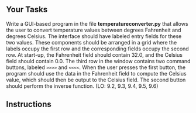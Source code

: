 <!-- manual -->

## Your Tasks

Write a GUI-based program in the file **temperatureconverter.py** that allows the user to convert temperature values between degrees Fahrenheit and degrees Celsius. The interface should have labeled entry fields for these two values. These components should be arranged in a grid where the labels occupy the first row and
the corresponding fields occupy the second row. At start-up, the Fahrenheit field should contain 32.0, and the Celsius field should contain 0.0. The third row in the window contains two command buttons, labeled `>>>>` and `<<<<`. When the user presses the first button, the program should use the data in the Fahrenheit field to
compute the Celsius value, which should then be output to the Celsius field. The second button should perform the inverse function. (LO: 9.2, 9.3, 9.4, 9.5, 9.6)

## Instructions
